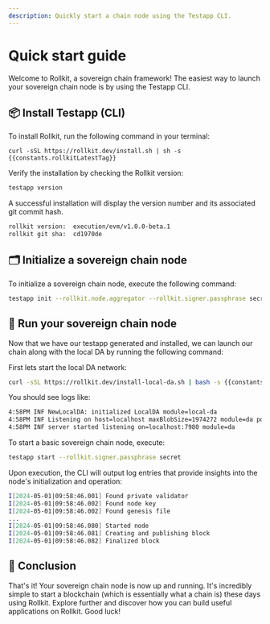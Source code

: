 ```yaml
---
description: Quickly start a chain node using the Testapp CLI.
---
```


<script setup>
import constants from '../.vitepress/constants/constants.js'
</script>

# Quick start guide

Welcome to Rollkit, a sovereign chain framework! The easiest way to launch your sovereign chain node is by using the Testapp CLI.

## 📦 Install Testapp (CLI)

To install Rollkit, run the following command in your terminal:

```bash-vue
curl -sSL https://rollkit.dev/install.sh | sh -s {{constants.rollkitLatestTag}}
```

Verify the installation by checking the Rollkit version:

```bash
testapp version
```

A successful installation will display the version number and its associated git commit hash.

```bash
rollkit version:  execution/evm/v1.0.0-beta.1
rollkit git sha:  cd1970de
```

## 🗂️ Initialize a sovereign chain node

To initialize a sovereign chain node, execute the following command:

```bash
testapp init --rollkit.node.aggregator --rollkit.signer.passphrase secret
```

## 🚀 Run your sovereign chain node

Now that we have our testapp generated and installed, we can launch our chain along with the local DA by running the following command:

First lets start the local DA network:

```bash
curl -sSL https://rollkit.dev/install-local-da.sh | bash -s {{constants.rollkitLatestTag}}
```

You should see logs like:

```bash
4:58PM INF NewLocalDA: initialized LocalDA module=local-da
4:58PM INF Listening on host=localhost maxBlobSize=1974272 module=da port=7980
4:58PM INF server started listening on=localhost:7980 module=da
```

To start a basic sovereign chain node, execute:

```bash
testapp start --rollkit.signer.passphrase secret
```

Upon execution, the CLI will output log entries that provide insights into the node's initialization and operation:

```bash
I[2024-05-01|09:58:46.001] Found private validator                      module=main keyFile=/root/.rollkit/config/priv_validator_key.json stateFile=/root/.rollkit/data/priv_validator_state.json
I[2024-05-01|09:58:46.002] Found node key                               module=main path=/root/.rollkit/config/node_key.json
I[2024-05-01|09:58:46.002] Found genesis file                           module=main path=/root/.rollkit/config/genesis.json
...
I[2024-05-01|09:58:46.080] Started node                                 module=main
I[2024-05-01|09:58:46.081] Creating and publishing block                module=BlockManager height=223
I[2024-05-01|09:58:46.082] Finalized block                              module=BlockManager height=223 num_txs_res=0 num_val_updates=0 block_app_hash=
```

## 🎉 Conclusion

That's it! Your sovereign chain node is now up and running. It's incredibly simple to start a blockchain (which is essentially what a chain is) these days using Rollkit. Explore further and discover how you can build useful applications on Rollkit. Good luck!
